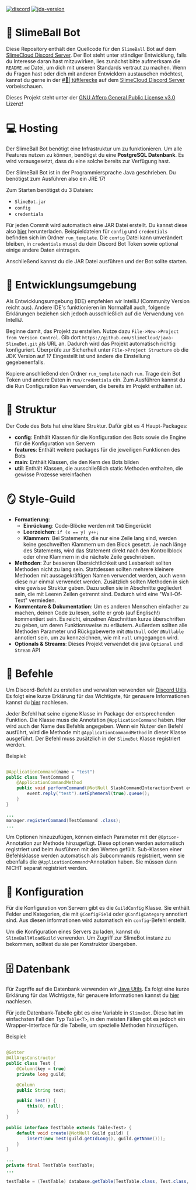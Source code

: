 [![discord](https://img.shields.io/discord/1077255218728796192?label=slimecloud&style=plastic)](https://discord.gg/slimecloud)
[![jda-version](https://img.shields.io/badge/JDA--Version-5.0.0--beta.18-blue?style=plastic)](https://github.com/DV8FromTheWorld/JDA/releases/tag/v5.0.0-beta.18)

# 👋 SlimeBall Bot

Diese Repository enthält den Quellcode für den `SlimeBall` Bot auf
dem [SlimeCloud Discord Server](https://discord.gg/slimecloud).
Der Bot steht unter ständiger Entwicklung, falls du Interesse daran hast mitzuwirken, lies zunächst bitte aufmerksam
die `README.md` Datei, um dich mit unseren Standards vertraut zu machen.
Wenn du Fragen hast oder dich mit anderen Entwicklern austauschen möchtest, kannst du gerne in
der [#👾│tüftlerecke](https://discord.com/channels/1077255218728796192/1098707158750724186) auf
dem [SlimeCloud Discord Server](https://discord.gg/slimecloud) vorbeischauen.

Dieses Projekt steht unter der [GNU Affero General Public License v3.0](https://github.com/SlimeCloud/java-SlimeBot/blob/master/LICENSE) Lizenz!

# 💻 Hosting

Der SlimeBall Bot benötigt eine Infrastruktur um zu funktionieren.
Um alle Features nutzen zu können, benötigst du eine **PostgreSQL Datenbank**. Es wird vorausgesetzt, dass du eine solche
bereits zur Verfügung hast.

Der SlimeBall Bot ist in der Programmiersprache Java geschrieben. Du benötigst zum Ausführen also ein JRE 17!

Zum Starten benötigst du 3 Dateien:

- `SlimeBot.jar`
- `config`
- `credentials`

Für jeden Commit wird automatisch eine JAR Datei erstellt. Du kannst diese
also [hier](https://github.com/SlimeCloud/java-SlimeBot/actions) herunterladen.
Beispieldateien für `config` und `credentials` befinden sich im Ordner `run_template`. Die `config` Datei kann
unverändert bleiben, in `credentials` musst du dein Discord Bot Token sowie optional einige andere Daten eintragen.

Anschließend kannst du die JAR Datei ausführen und der Bot sollte starten.

# 🏡 Entwicklungsumgebung

Als Entwicklungsumgebung (IDE) empfehlen wir IntelliJ (Community Version reicht aus). Andere IDE's funktionieren im
Normalfall auch, folgende Erklärungen beziehen sich jedoch ausschließlich auf die Verwendung von IntelliJ.

Beginne damit, das Projekt zu erstellen. Nutze dazu `File->New->Project from Version Control`. Gib
dort `https://github.com/SlimeCloud/java-SlimeBot.git` als URL an.
Dadurch wird das Projekt automatisch richtig konfiguriert. Überprüfe zur Sicherheit unter `File->Project Structure` ob
die JDK Version auf 17 Eingestellt ist und ändere die Einstellung gegebenenfalls.

Kopiere anschließend den Ordner `run_template` nach `run`. Trage dein Bot Token und andere Daten in `run/credentials`
ein.
Zum Ausführen kannst du die Run Configuration `Run` verwenden, die bereits im Projekt enthalten ist.

# 🧱 Struktur

Der Code des Bots hat eine klare Struktur. Dafür gibt es 4 Haupt-Packages:

- **config**: Enthält Klassen für die Konfiguration des Bots sowie die Engine für die Konfiguration von Servern
- **features**: Enthält weitere packages für die jeweiligen Funktionen des Bots
- **main**: Enthält Klassen, die den Kern des Bots bilden
- **util**: Enthält Klassen, die ausschließlich static Methoden enthalten, die gewisse Prozesse vereinfachen

# 🪞 Style-Guild

- **Formatierung**:
    - **Einrückung**: Code-Blöcke werden mit `TAB` Eingerückt
    - **Leerzeichen**: `if (x == y) y++;`
    - **Klammern**: Bei Statements, die nur eine Zeile lang sind, werden keine geschweiften Klammern um den Block
      gesetzt. Je nach länge des Statements, wird das Statement direkt nach den Kontrollblock oder ohne Klammern in die
      nächste Zeile geschrieben.
- **Methoden**: Zur besseren Übersichtlichkeit und Lesbarkeit sollten Methoden nicht zu lang sein.
  Stattdessen sollten mehrere kleinere Methoden mit aussagekräftigen Namen verwendet werden, auch wenn diese nur einmal
  verwendet werden.
  Zusätzlich sollten Methoden in sich eine gewisse Struktur gaben. Dazu sollen sie in Abschnitte gegliedert sein, die
  mit Leeren Zeilen getrennt sind. Dadurch wird eine "Wall-Of-Text" vermieden.
- **Kommentare & Dokumentation**: Um es anderen Menschen einfacher zu machen, deinen Code zu lesen, sollte er grob (auf
  Englisch!) kommentiert sein. Es reicht, einzelnen Abschnitten kurze überschriften zu geben, um deren Funktionsweise zu
  erläutern.
  Außerdem sollten alle Methoden Parameter und Rückgabewerte mit `@NotNull` oder `@Nullable` annotiert sein, um zu
  kennzeichnen, wie mit `null` umgegangen wird.
- **Optionals & Streams**: Dieses Projekt verwendet die java `Optional` und `Stream` API

# 🤖 Befehle

Um Discord-Befehl zu erstellen und verwalten verwenden wir [Discord Utils](https://github.com/Utils4J/DiscordUtils). Es
folgt eine kurze Erklärung für das Wichtigste, für genauere Informationen kannst
du [hier](https://github.com/Utils4J/DiscordUtils#command-manager) nachlesen.

Jeder Befehl hat seine eigene Klasse im Package der entsprechenden Funktion. Die Klasse muss die
Annotation `@ApplicationCommand` haben. Hier wird auch der Name des Befehls angegeben.
Wenn ein Nutzer den Befehl ausführt, wird die Methode mit `@ApplicationCommandMethod` in dieser Klasse ausgeführt. Der
Befehl muss zusätzlich in der `SlimeBot` Klasse registriert werden.

Beispiel:

```java

@ApplicationCommand(name = "test")
public class TestCommand {
	@ApplicationCommandMethod
	public void performCommand(@NotNull SlashCommandInteractionEvent event) {
		event.reply("test").setEphemeral(true).queue();
	}
}
```

```java
...
manager.registerCommand(TestCommand .class);
...
```

Um Optionen hinzuzufügen, können einfach Parameter mit der `@Option`-Annotation zur Methode hinzugefügt. Diese optionen
werden automatisch registriert und beim Ausführen mit den Werten gefüllt.
Sub-Klassen einer Befehlsklasse werden automatisch als Subcommands registriert, wenn sie ebenfalls
die `@ApplicationCommand`-Annotation haben. Sie müssen dann NICHT separat registriert werden.

# 🔧 Konfiguration

Für die Konfiguration von Servern gibt es die `GuildConfig` Klasse. Sie enthält Felder und Kategorien, die mit `@ConfigField` oder `@ConfigCategory` annotiert sind.
Aus diesen informationen wird automatisch ein `config`-Befehl erstellt.

Um die Konfiguration eines Servers zu laden, kannst du `SlimeBall#loadGuild` verwenden. Um Zugriff zur SlimeBot instanz zu bekommen, solltest du sie per Konstruktor übergeben.

# 🗄️ Datenbank

Für Zugriffe auf die Datenbank verwenden wir [Java Utils](https://github.com/Utils4J/JavaUtils). Es folgt eine kurze
Erklärung für das Wichtigste, für genauere Informationen kannst du [hier](https://github.com/Utils4J/JavaUtils#database)
nachlesen.

Für jede Datenbank-Tabelle gibt es eine Variable in `SlimeBot`. Diese hat im einfachsten Fall den Typ `Table<T>`, in den
meisten Fällen gibt es jedoch ein Wrapper-Interface für die Tabelle, um spezielle Methoden hinzuzfügen.

Beispiel:

```java

@Getter
@AllArgsConstructor
public class Test {
	@Column(key = true)
	private long guild;

	@Column
	public String text;

	public Test() {
		this(0, null);
	}
}
```

```java
public interface TestTable extends Table<Test> {
	default void create(@NotNull Guild guild) {
		insert(new Test(guild.getIdLong(), guild.getName()));
	}
}
```

```java
...
private final TestTable testTable;
...

testTable = (TestTable) database.getTable(TestTable.class, Test.class, Test::new, "test").createTable();
```
